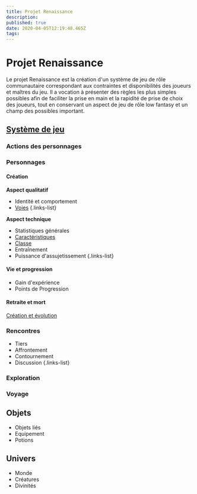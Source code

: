 ```yaml
---
title: Projet Renaissance
description: 
published: true
date: 2020-04-05T12:19:48.465Z
tags: 
---
```


# Projet Renaissance
Le projet Renaissance est la création d'un système de jeu de rôle communautaire correspondant aux contraintes et disponibilités des joueurs et maîtres du jeu. Il a vocation à présenter des règles les plus simples possibles afin de faciliter la prise en main et la rapidité de prise de choix des joueurs, tout en conservant un aspect de jeu de rôle low fantasy et un champ des possibles important.

## [Système de jeu](système-de-jeu)
### Actions des personnages
### Personnages
#### Création
**Aspect qualitatif**
  * Identité et comportement
  * [Voies](http://de-dale.hd.free.fr/fr/projet-renaissance/syst%C3%A8me-de-jeu/voies)
{.links-list}

**Aspect technique**
  * Statistiques générales
  * [Caractéristiques](http://de-dale.hd.free.fr/fr/projet-renaissance/système-de-jeu/caractéristiques)
  * [Classe](http://de-dale.hd.free.fr/fr/projet-renaissance/syst%C3%A8me-de-jeu/classes)
  * Entraînement
  * Puissance d'assujetissement
{.links-list}
#### Vie et progression
  * Gain d'expérience
  * Points de Progression
#### Retraite et mort

[Création et évolution](http://de-dale.hd.free.fr/fr/projet-renaissance/système-de-jeu/points-progression)

### Rencontres
  * Tiers
  * Affrontement
  * Contournement
  * Discussion
{.links-list}
### Exploration
### Voyage

## Objets
* Objets liés
* Equipement
* Potions

## Univers
* Monde
* Créatures
* Divinités
